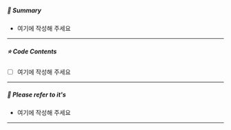 ##### **📘 Summary**

- 여기에 작성해 주세요

------

##### **⭐ Code Contents**

- [ ] 여기에 작성해 주세요

------

##### **📜 Please refer to it's**

* 여기에 작성해 주세요

------
